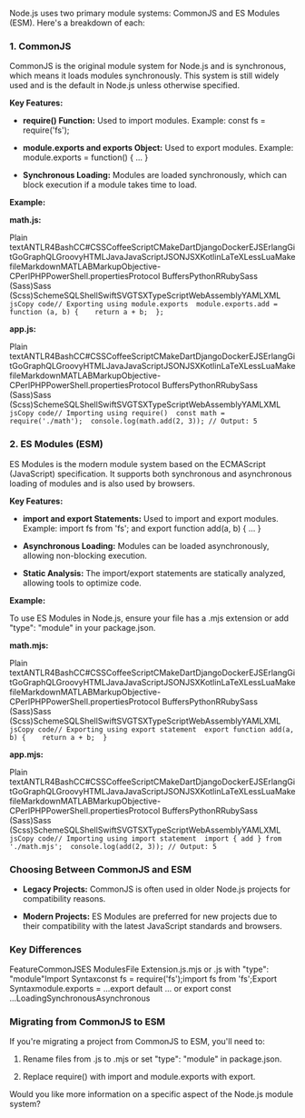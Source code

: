 Node.js uses two primary module systems: CommonJS and ES Modules (ESM). Here's a breakdown of each:

### 1\. CommonJS

CommonJS is the original module system for Node.js and is synchronous, which means it loads modules synchronously. This system is still widely used and is the default in Node.js unless otherwise specified.

**Key Features:**

*   **require() Function:** Used to import modules. Example: const fs = require('fs');
    
*   **module.exports and exports Object:** Used to export modules. Example: module.exports = function() { ... }
    
*   **Synchronous Loading:** Modules are loaded synchronously, which can block execution if a module takes time to load.
    

**Example:**

**math.js:**

Plain textANTLR4BashCC#CSSCoffeeScriptCMakeDartDjangoDockerEJSErlangGitGoGraphQLGroovyHTMLJavaJavaScriptJSONJSXKotlinLaTeXLessLuaMakefileMarkdownMATLABMarkupObjective-CPerlPHPPowerShell.propertiesProtocol BuffersPythonRRubySass (Sass)Sass (Scss)SchemeSQLShellSwiftSVGTSXTypeScriptWebAssemblyYAMLXML`   jsCopy code// Exporting using module.exports  module.exports.add = function (a, b) {    return a + b;  };   `

**app.js:**

Plain textANTLR4BashCC#CSSCoffeeScriptCMakeDartDjangoDockerEJSErlangGitGoGraphQLGroovyHTMLJavaJavaScriptJSONJSXKotlinLaTeXLessLuaMakefileMarkdownMATLABMarkupObjective-CPerlPHPPowerShell.propertiesProtocol BuffersPythonRRubySass (Sass)Sass (Scss)SchemeSQLShellSwiftSVGTSXTypeScriptWebAssemblyYAMLXML`   jsCopy code// Importing using require()  const math = require('./math');  console.log(math.add(2, 3)); // Output: 5   `

### 2\. ES Modules (ESM)

ES Modules is the modern module system based on the ECMAScript (JavaScript) specification. It supports both synchronous and asynchronous loading of modules and is also used by browsers.

**Key Features:**

*   **import and export Statements:** Used to import and export modules. Example: import fs from 'fs'; and export function add(a, b) { ... }
    
*   **Asynchronous Loading:** Modules can be loaded asynchronously, allowing non-blocking execution.
    
*   **Static Analysis:** The import/export statements are statically analyzed, allowing tools to optimize code.
    

**Example:**

To use ES Modules in Node.js, ensure your file has a .mjs extension or add "type": "module" in your package.json.

**math.mjs:**

Plain textANTLR4BashCC#CSSCoffeeScriptCMakeDartDjangoDockerEJSErlangGitGoGraphQLGroovyHTMLJavaJavaScriptJSONJSXKotlinLaTeXLessLuaMakefileMarkdownMATLABMarkupObjective-CPerlPHPPowerShell.propertiesProtocol BuffersPythonRRubySass (Sass)Sass (Scss)SchemeSQLShellSwiftSVGTSXTypeScriptWebAssemblyYAMLXML`   jsCopy code// Exporting using export statement  export function add(a, b) {    return a + b;  }   `

**app.mjs:**

Plain textANTLR4BashCC#CSSCoffeeScriptCMakeDartDjangoDockerEJSErlangGitGoGraphQLGroovyHTMLJavaJavaScriptJSONJSXKotlinLaTeXLessLuaMakefileMarkdownMATLABMarkupObjective-CPerlPHPPowerShell.propertiesProtocol BuffersPythonRRubySass (Sass)Sass (Scss)SchemeSQLShellSwiftSVGTSXTypeScriptWebAssemblyYAMLXML`   jsCopy code// Importing using import statement  import { add } from './math.mjs';  console.log(add(2, 3)); // Output: 5   `

### Choosing Between CommonJS and ESM

*   **Legacy Projects:** CommonJS is often used in older Node.js projects for compatibility reasons.
    
*   **Modern Projects:** ES Modules are preferred for new projects due to their compatibility with the latest JavaScript standards and browsers.
    

### Key Differences

FeatureCommonJSES ModulesFile Extension.js.mjs or .js with "type": "module"Import Syntaxconst fs = require('fs');import fs from 'fs';Export Syntaxmodule.exports = ...export default ... or export const ...LoadingSynchronousAsynchronous

### Migrating from CommonJS to ESM

If you're migrating a project from CommonJS to ESM, you'll need to:

1.  Rename files from .js to .mjs or set "type": "module" in package.json.
    
2.  Replace require() with import and module.exports with export.
    

Would you like more information on a specific aspect of the Node.js module system?